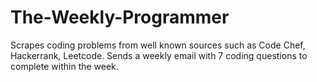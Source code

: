 # The-Weekly-Programmer
Scrapes coding problems from well known sources such as Code Chef, Hackerrank, Leetcode. Sends a weekly email with 7 coding questions to complete within the week.
